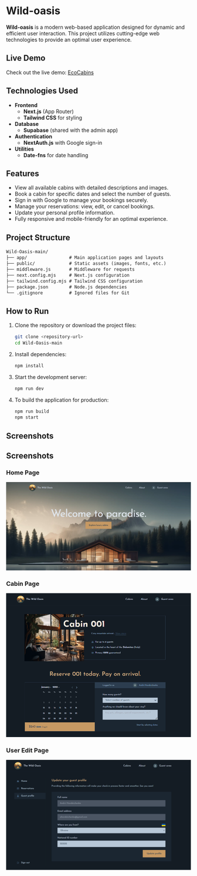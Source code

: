 # Wild-oasis

**Wild-oasis** is a modern web-based application designed for dynamic and efficient user interaction. This project utilizes cutting-edge web technologies to provide an optimal user experience.

## Live Demo

Check out the live demo: [EcoCabins](https://wild-oasis-three.vercel.app/)

## Technologies Used

- **Frontend**
  - **Next.js** (App Router)
  - **Tailwind CSS** for styling
- **Database**
  - **Supabase** (shared with the admin app)
- **Authentication**
  - **NextAuth.js** with Google sign-in
- **Utilities**
  - **Date-fns** for date handling

## Features

- View all available cabins with detailed descriptions and images.
- Book a cabin for specific dates and select the number of guests.
- Sign in with Google to manage your bookings securely.
- Manage your reservations: view, edit, or cancel bookings.
- Update your personal profile information.
- Fully responsive and mobile-friendly for an optimal experience.


## Project Structure

```plaintext
Wild-Oasis-main/
├── app/                # Main application pages and layouts
├── public/             # Static assets (images, fonts, etc.)
├── middleware.js       # Middleware for requests
├── next.config.mjs     # Next.js configuration
├── tailwind.config.mjs # Tailwind CSS configuration
├── package.json        # Node.js dependencies
└── .gitignore          # Ignored files for Git
```

## How to Run

1. Clone the repository or download the project files:

    ```bash
    git clone <repository-url>
    cd Wild-Oasis-main
    ```

2. Install dependencies:

    ```bash
    npm install
    ```

3. Start the development server:

    ```bash
    npm run dev
    ```

4. To build the application for production:

    ```bash
    npm run build
    npm start
    ```

## Screenshots

## Screenshots

### Home Page
![Dashboard](https://github.com/Redline1e/Wild-Oasis/blob/main/public/screenshots/dashboard.png)

### Cabin Page
![Cabin](https://github.com/Redline1e/Wild-Oasis/blob/main/public/screenshots/cabin.png)

### User Edit Page
![Transactions](https://github.com/Redline1e/Wild-Oasis/blob/main/public/screenshots/user-edit.png)

